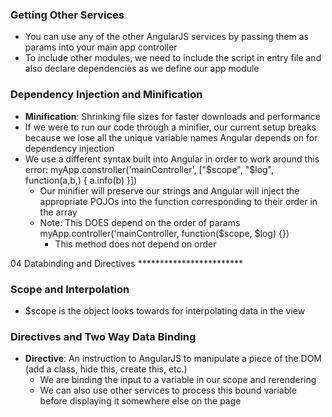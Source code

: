 ### Getting Other Services
- You can use any of the other AngularJS services by passing them as params into your main app controller
- To include other modules, we need to include the script in entry file and also declare dependencies as we define our app module

### Dependency Injection and Minification
- **Minification**: Shrinking file sizes for faster downloads and performance
- If we were to run our code through a minifier, our current setup breaks because we lose all the unique variable names Angular depends on for dependency injection
- We use a different syntax built into Angular in order to work around this error: 
  myApp.constroller('mainController', ["$scope", "$log", function(a,b,) { a.info(b) }])
  - Our minifier will preserve our strings and Angular will inject the appropriate POJOs into the function corresponding to their order in the array
  - Note: This DOES depend on the order of params
    myApp.controller('mainController, function($scope, $log) {})
    - This method does not depend on order


04 Databinding and Directives ************************
### Scope and Interpolation
- $scope is the object looks towards for interpolating data in the view

### Directives and Two Way Data Binding
- **Directive**: An instruction to AngularJS to manipulate a piece of the DOM (add a class, hide this, create this, etc.)
  <!-- <input type="text" ng-model="handle" />
  <h1>twitter.com/{{ handle }} </h1> -->
  - We are binding the input to a variable in our scope and rerendering
  - We can also use other services to process this bound variable before displaying it somewhere else on the page
  
##